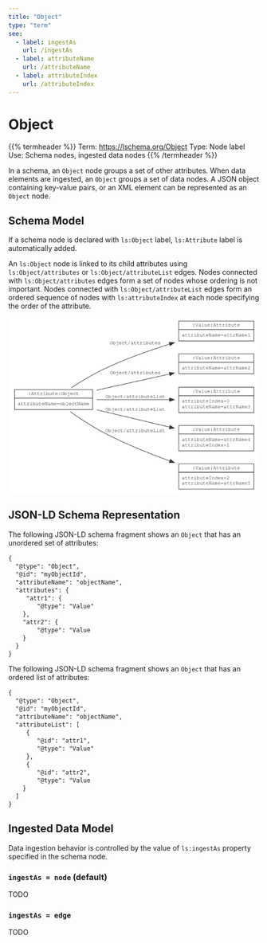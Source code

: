 ```yaml
---
title: "Object"
type: "term"
see:
  - label: ingestAs
    url: /ingestAs
  - label: attributeName
    url: /attributeName
  - label: attributeIndex
    url: /attributeIndex
---
```


# Object

{{% termheader %}}
Term: https://lschema.org/Object
Type: Node label
Use: Schema nodes, ingested data nodes
{{% /termheader %}}

In a schema, an `Object` node groups a set of other attributes. When
data elements are ingested, an `Object` groups a set of data
nodes. A JSON object containing key-value pairs, or an XML element can
be represented as an `Object` node.

## Schema Model

If a schema node is declared with `ls:Object` label, `ls:Attribute` label is
automatically added.

An `ls:Object` node is linked to its child attributes using
`ls:Object/attributes` or `ls:Object/attributeList` edges. Nodes
connected with `ls:Object/attributes` edges form a set of nodes whose
ordering is not important. Nodes connected with
`ls:Object/attributeList` edges form an ordered sequence of nodes with
`ls:attributeIndex` at each node specifying the order of the
attribute.

![Object node model](object_node_model.png)

## JSON-LD Schema Representation

The following JSON-LD schema fragment shows an `Object` that has an unordered set of attributes:

```
{
  "@type": "Object",
  "@id": "myObjectId",
  "attributeName": "objectName",
  "attributes": {
     "attr1": {
        "@type": "Value"
    },
    "attr2": {
        "@type": "Value
    }
  }
}
```

The following JSON-LD schema fragment shows an `Object` that has an
ordered list of attributes:

```
{
  "@type": "Object",
  "@id": "myObjectId",
  "attributeName": "objectName",
  "attributeList": [
     {
        "@id": "attr1",
        "@type": "Value"
     },
     {
        "@id": "attr2",
        "@type": "Value
    }
  ]
}
```

## Ingested Data Model

Data ingestion behavior is controlled by the value of `ls:ingestAs`
property specified in the schema node.

### `ingestAs = node` (default)

TODO

### `ingestAs = edge`

TODO
